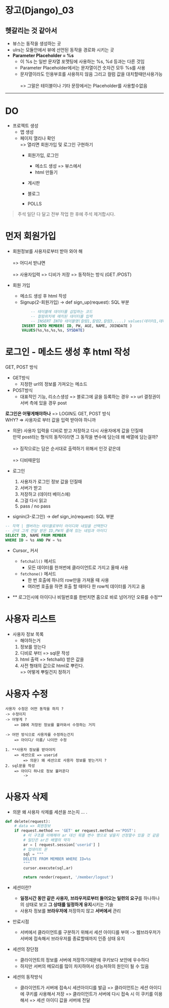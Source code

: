 # 장고(Django)_03

##  헷갈리는 것 같아서 <br/>
- 뷰스는  동작을 생성하는 곳     <br/>
- ulrs는 모듈안에서 뷰에 선언된 동작을 경로화 시키는 곳<br/>      
- **Parameter Placeholder = %s**<br/> 
    -  이 %s 는 일반 문자열 포맷팅에 사용하는 %s, %d 등과는 다른 것임<br/>
    - Parameter Placeholder에서는 문자열이건 숫자건 모두 %s를 사용<br/> 
    - 문자열이라도 인용부호를 사용하지 않음 그리고 컬럼 값을 대치할때만사용가능<br/>  
        => 그말은 테이블이나 기타 문장에서는 Placeholder를 사용할수없음<br/> 


---
# DO
- 프로젝트 생성<br/>
  - 앱 생성<br/> 
  - 페이지 열리나 확인<br/> 
    => 열리면 회원가입 및 로그인 구현하기<br/> 
     - 회원가입, 로그인<br/> 
        - 메소드 생성 => 뷰스에서<br/>
        - html 만들기<br/> 

     - 게시판<br/>
     - 블로그<br/>
     - POLLS<br/>

> 주석 일단 다 달고 전부 작업 한 후에 주석 제거합시다.


# 먼저 회원가입 <br/>
- 회원정보를 사용자로부터 받아 와야 해  <br/>   
    => 어디서 받냐면   <br/>   
    => 사용자입력 => 디비가 저장 => 동작하는 방식 (GET /POST)<br/>      

- 회원 가입<br/> 
    - 메소드 생성 후 html 작성<br/>      
    -  Signup(2-회원가입) -> def sign_up(request): SQL 부분<br/> 
    ```SQL
            -- 테이블에 데이터를 삽입하는 코드  
            -- 컬럼위치에 매치된 데이터를 입력 
            -- INSERT INTO 테이블명(칼럼1,칼럼2,칼럼3,....) values(데이터1,데이터2,데이터3,......)
        INSERT INTO MEMBER( ID, PW, AGE, NAME, JOINDATE ) 
        VALUES(%s,%s,%s,%s, SYSDATE)
    ```

# 로그인  - 메소드 생성 후 html 작성<br/> 

GET, POST 방식<br/>      
- GET방식 
    - 지정한 url의 정보를 가져오는 메소드      
- POST방식 
    - 대표적인 기능, 리소스생성 => 블로그에 글을 등록하는 경우 => url 결정권이 서버 측에 있을 경우 post<br/>      

**로그인은 어떻게해야하나**  =>  LOGIN도  GET, POST 방식      
WHY? => 사용자로 부터 값을 입력 받아야 하니까 <br/>      

- 의문) 사용자 입력을 디비로 받고 저장하고 다시 사용자에게 값을 던질때      
    만약 post라는 형식의 동작이라면 그 동작을 변수에 담는데 왜 배열에 담는걸까?<br/>   
=> 짐작으로는 담은 순서대로 출력하기 위해서 인것 같은데<br/>     
=> 디비때문임<br/>     


- 로그인<br/>     
    1. 사용자가 로그인 정보 값을 던질때     
    2. 서버가 받고    
    3. 저장하고 (데이터 베이스에)     
    4. 그걸 다시 읽고      
    5. pass / no pass    

-  signin(3-로그인) -> def sign_in(request): SQL 부분<br/> 
```SQL
-- 직역 | 멤버라는 테이블로부터 아이디와 네임을 선택한다 
-- 근데 그게 전달 받은 ID,PW의 줄에 있는 네임과 아이디 
SELECT ID, NAME FROM MEMBER 
WHERE ID = %s AND PW = %s

```
- Cursor_ 커서 

    - ``` fetchall() ``` 메서드 
        - 모든 데이터를 한꺼번에 클라이언트로 가지고 올때 사용
    - ``` fetchone() ``` 메서드 
        - 한 번 호출에 하나의 row만을 가져올 때 사용
        - 여러번 호출을 하면 호출 할 때마다 한 row씩 데이터를 가지고 옴

- ** 로그인시에 아이디나 비밀번호를 한번치면 홈으로 바로 넘어가던 오류를 수정** 


# 사용자 리스트 

- 사용자 정보 목록 
    - 해야하는거   
     1. 정보를 얻는다    
     2. 디비로 부터 => sql문 작성     
     3. html 출력  => fetchall() 받은 값을    
     4. 사전 형태의 값으로 html로 뿌린다.     
     => 어떻게 뿌릴건지 정하기     


# 사용자 수정

    사용자 수정은 어떤 동작을 하지 ? 
    -> 수정이지     
    -> 어떻게 ?     
        => DB에 저장된 정보를 불러와서 수정하는 거지    

    -> 어떤 방식으로 사용자를 수정하는건지 
        => 아이디/ 이름/ 나이만 수정 

    1. **사용자 정보를 받아야지 
        => 세션으로 => userid  
            => 의문) 왜 세션으로 사용자 정보를 받는거지 ?
    2. sql문을 작성 
        => 아이디 하나로 정보 불러온다
            ->  


 # 사용자 삭제 
 - 의문 왜 사용자 삭제를 세션을 쓰는지 ... .

```py
def delete(request):
    # data => 회원정보
    if request.method == 'GET' or request.method =='POST':
        # 이 구조를 이해해야 ar 대신 뭐를 변수 명으로 넣을지 선정할수 있을 것 같음 
        # 일단은 ar은 배열의 약자
        ar = [ request.session['userid'] ]
        # 업데이트 문 
        sql = """
        DELETE FROM MEMBER WHERE ID=%s
        """
        cursor.execute(sql,ar)

        return render(request, '/member/logout')

```





 - 세션이란?     
    - **일정시간 동안 같은 사용자, 브라우저로부터 들어오는 일련의 요구**를 하나하나의 상태로 보고 **그 상태를 일정하게 유지**시키는 기술     
    - 사용자 정보를 **브라우저에** 저장하지 않고 **서버에서** 관리 

- 만료시점 
    - 서버에서 클라이언트를 구분하기 위해서 세션 아이디를 부여
        -> 웹브라우저가 서버에 접속해서 브라우저를 종료할때까지 인증 상태 유지

- 세션의 장단점 
    - 클라이언트의 정보를 서버에 저장하기때문에 쿠키보다 보안에 우수하다
    - 하지만 서버의 메모리를 많이 차지하여서 성능저하의 원인이 될 수 있음 

- 세션의 동작방식 
    - 클라이언트가 서버에 접속시 세션아이디를 발급 
        => 클라이언트는 세션 아이디에 쿠키를 사용해서 저장
        => 클라이언트가 서버에 다시 접속 시 이 쿠키를 이용해서 
        => 세션 아이디 값을 서버에 전달 